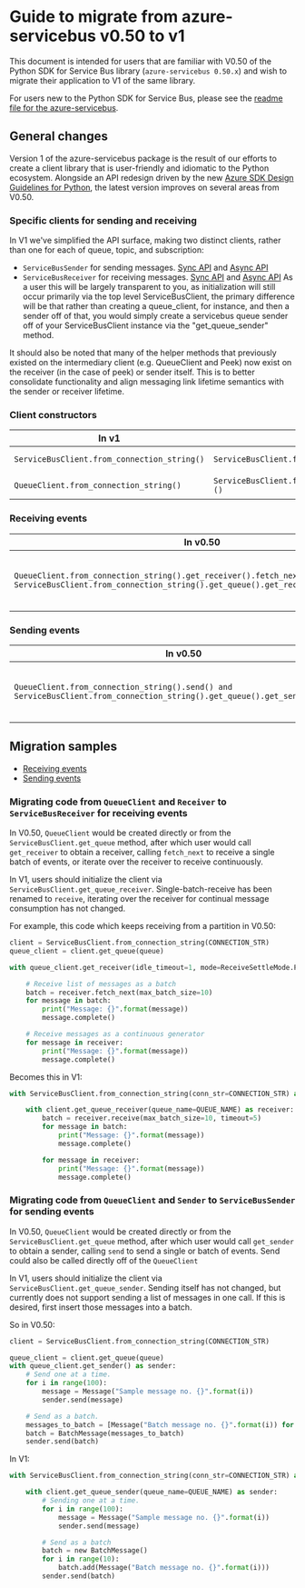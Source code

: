 # Guide to migrate from azure-servicebus v0.50 to v1

This document is intended for users that are familiar with V0.50 of the Python SDK for Service Bus library (`azure-servicebus 0.50.x`) and wish 
to migrate their application to V1 of the same library.

For users new to the Python SDK for Service Bus, please see the [readme file for the azure-servicebus](./README.md).

## General changes
Version 1 of the azure-servicebus package is the result of our efforts to create a client library that is user-friendly and idiomatic to the Python ecosystem.
Alongside an API redesign driven by the new [Azure SDK Design Guidelines for Python](https://azure.github.io/azure-sdk/python_introduction.html#design-principles), 
the latest version improves on several areas from V0.50.

### Specific clients for sending and receiving
In V1 we've simplified the API surface, making two distinct clients, rather than one for each of queue, topic, and subscription:
* `ServiceBusSender` for sending messages. [Sync API](https://azuresdkdocs.blob.core.windows.net/$web/python/azure-servicebus/1.0.0/azure.servicebus.html#azure.eventhub.ServiceBusSender)
and [Async API](https://azuresdkdocs.blob.core.windows.net/$web/python/azure-servicebus/1.0.0/azure.servicebus.aio.html#azure.servicebus.aio.ServiceBusSender)
* `ServiceBusReceiver` for receiving messages. [Sync API](https://azuresdkdocs.blob.core.windows.net/$web/python/azure-servicebus/1.0.0/azure.servicebus.html#azure.eventhub.ServiceBusReceiver)
and [Async API](https://azuresdkdocs.blob.core.windows.net/$web/python/azure-servicebus/1.0.0/azure.servicebus.aio.html#azure.servicebus.aio.ServiceBusReceiver)
As a user this will be largely transparent to you, as initialization will still occur primarily via the top level ServiceBusClient,
the primary difference will be that rather than creating a queue_client, for instance, and then a sender off of that, you would simply
create a servicebus queue sender off of your ServiceBusClient instance via the "get_queue_sender" method.

It should also be noted that many of the helper methods that previously existed on the intermediary client (e.g. QueueClient and Peek) now
exist on the receiver (in the case of peek) or sender itself.  This is to better consolidate functionality and align messaging link lifetime
semantics with the sender or receiver lifetime.

### Client constructors

| In v1 | Equivalent in v5 | Sample |
|---|---|---|
| `ServiceBusClient.from_connection_string()`    | `ServiceBusClient.from_connection_string()` | [using credential](./samples/sync_samples/TODO ) |
| `QueueClient.from_connection_string()`    | `ServiceBusClient.from_connection_string().get_queue_<sender/receiver>()` | [client initialization](./samples/sync_samples/send_queue.py ) |


### Receiving events 

| In v0.50 | Equivalent in v1 | Sample |
|---|---|---|
| `QueueClient.from_connection_string().get_receiver().fetch_next() and ServiceBusClient.from_connection_string().get_queue().get_receiver().fetch_next()`| `ServiceBusClient.from_connection_string().get_queue_receiver().receive()`| [receive a single batch of events](./samples/sync_samples/send_queue.py) |

### Sending events

| In v0.50 | Equivalent in v1 | Sample |
|---|---|---|
| `QueueClient.from_connection_string().send() and ServiceBusClient.from_connection_string().get_queue().get_sender().send()`| `ServiceBusClient.from_connection_string().get_queue_receiver().receive()`| [receive a single batch of events](./samples/sync_samples/receive_queue.py) |

## Migration samples

* [Receiving events](#migrating-code-from-queueclient-and-receiver-to-servicebusreceiver-for-receiving-events)
* [Sending events](#migrating-code-from-queueclient-and-sender-to-servicebussender-for-sending-events)

### Migrating code from `QueueClient` and `Receiver` to `ServiceBusReceiver` for receiving events

In V0.50, `QueueClient` would be created directly or from the `ServiceBusClient.get_queue` method,
after which user would call `get_receiver` to obtain a receiver, calling `fetch_next` to receive a single 
batch of events, or iterate over the receiver to receive continuously.

In V1, users should initialize the client via `ServiceBusClient.get_queue_receiver`.  Single-batch-receive
has been renamed to `receive`, iterating over the receiver for continual message consumption has not changed.

For example, this code which keeps receiving from a partition in V0.50:

```python
client = ServiceBusClient.from_connection_string(CONNECTION_STR)
queue_client = client.get_queue(queue)

with queue_client.get_receiver(idle_timeout=1, mode=ReceiveSettleMode.PeekLock, prefetch=10) as receiver:

    # Receive list of messages as a batch
    batch = receiver.fetch_next(max_batch_size=10)
    for message in batch:
        print("Message: {}".format(message))
        message.complete()

    # Receive messages as a continuous generator
    for message in receiver:
        print("Message: {}".format(message))
        message.complete()
```

Becomes this in V1:
```python
with ServiceBusClient.from_connection_string(conn_str=CONNECTION_STR) as client:

    with client.get_queue_receiver(queue_name=QUEUE_NAME) as receiver:
        batch = receiver.receive(max_batch_size=10, timeout=5)
        for message in batch:
            print("Message: {}".format(message))
            message.complete()

        for message in receiver:
            print("Message: {}".format(message))
            message.complete()
```


### Migrating code from `QueueClient` and `Sender` to `ServiceBusSender` for sending events

In V0.50, `QueueClient` would be created directly or from the `ServiceBusClient.get_queue` method,
after which user would call `get_sender` to obtain a sender, calling `send` to send a single or batch
of events.  Send could also be called directly off of the `QueueClient`

In V1, users should initialize the client via `ServiceBusClient.get_queue_sender`.  Sending itself has not
changed, but currently does not support sending a list of messages in one call.  If this is desired, first
insert those messages into a batch.

So in V0.50:
```python
client = ServiceBusClient.from_connection_string(CONNECTION_STR)

queue_client = client.get_queue(queue)
with queue_client.get_sender() as sender:
    # Send one at a time.
    for i in range(100):
        message = Message("Sample message no. {}".format(i))
        sender.send(message)

    # Send as a batch.
    messages_to_batch = [Message("Batch message no. {}".format(i)) for i in range(10)]
    batch = BatchMessage(messages_to_batch)
    sender.send(batch)
```

In V1:
```python
with ServiceBusClient.from_connection_string(conn_str=CONNECTION_STR) as client:

    with client.get_queue_sender(queue_name=QUEUE_NAME) as sender:
        # Sending one at a time.
        for i in range(100):
            message = Message("Sample message no. {}".format(i))
            sender.send(message)

        # Send as a batch
        batch = new BatchMessage()
        for i in range(10):
            batch.add(Message("Batch message no. {}".format(i)))
        sender.send(batch)
```
